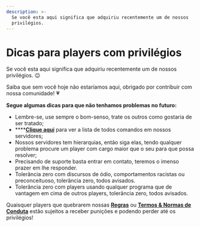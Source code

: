 ```yaml
---
description: >-
  Se você esta aqui significa que adquiriu recentemente um de nossos
  privilégios.
---
```


# Dicas para players com privilégios

Se você esta aqui significa que adquiriu recentemente um de nossos privilégios. 😉

Saiba que sem você hoje não estaríamos aqui, obrigado por contribuir com nossa comunidade! 💗

**Segue algumas dicas para que não tenhamos problemas no futuro:**

* Lembre-se, use sempre o bom-senso, trate os outros como gostaria de ser tratado;
* \*\*\*\*[**Clique aqui**](https://docs.zkservidores.com/f.a.q-base-de-conhecimento/comandos-disponiveis-nos-servidores) para ver a lista de todos comandos em nossos servidores;
* Nossos servidores tem hierarquias, então siga elas, tendo qualquer problema procure um player com cargo maior que o seu para que possa resolver;
* Precisando de suporte basta entrar em contato, teremos o imenso prazer em lhe responder.
* Tolerância zero com discursos de ódio, comportamentos racistas ou preconceituoso, tolerância zero, todos avisados.
* Tolerância zero com players usando qualquer programa que de vantagem em cima de outros players, tolerância zero, todos avisados.

Quaisquer players que quebrarem nossas [**Regras**](https://docs.zkservidores.com/regras-dos-servidores) ou [**Termos & Normas de Conduta**](https://docs.zkservidores.com/termos-e-normas-de-conduta) estão sujeitos a receber punições e podendo perder até os privilégios! 



